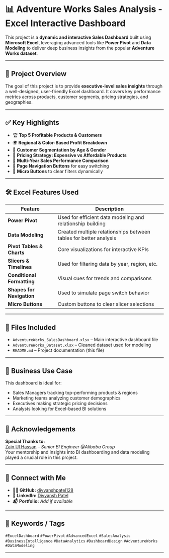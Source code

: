 # 📊 Adventure Works Sales Analysis - Excel Interactive Dashboard

This project is a **dynamic and interactive Sales Dashboard** built using **Microsoft Excel**, leveraging advanced tools like **Power Pivot** and **Data Modeling** to deliver deep business insights from the popular **Adventure Works dataset**.

---

## 🚀 Project Overview

The goal of this project is to provide **executive-level sales insights** through a well-designed, user-friendly Excel dashboard. It covers key performance metrics across products, customer segments, pricing strategies, and geographies.

---

## ✅ Key Highlights

- 🏆 **Top 5 Profitable Products & Customers**
- 🌍 **Regional & Color-Based Profit Breakdown**
- 🧓 **Customer Segmentation by Age & Gender**
- 💸 **Pricing Strategy: Expensive vs Affordable Products**
- 📅 **Multi-Year Sales Performance Comparison**
- 🧭 **Page Navigation Buttons** for easy switching
- 🧹 **Micro Buttons** to clear filters dynamically

---

## 🛠️ Excel Features Used

| Feature | Description |
|--------|-------------|
| **Power Pivot** | Used for efficient data modeling and relationship building |
| **Data Modeling** | Created multiple relationships between tables for better analysis |
| **Pivot Tables & Charts** | Core visualizations for interactive KPIs |
| **Slicers & Timelines** | Used for filtering data by year, region, etc. |
| **Conditional Formatting** | Visual cues for trends and comparisons |
| **Shapes for Navigation** | Used to simulate page switch behavior |
| **Micro Buttons** | Custom buttons to clear slicer selections |

---

## 📁 Files Included

- `AdventureWorks_SalesDashboard.xlsx` – Main interactive dashboard file
- `AdventureWorks_Dataset.xlsx` – Cleaned dataset used for modeling
- `README.md` – Project documentation (this file)

---

## 🎯 Business Use Case

This dashboard is ideal for:
- Sales Managers tracking top-performing products & regions
- Marketing teams analyzing customer demographics
- Executives making strategic pricing decisions
- Analysts looking for Excel-based BI solutions

---

## 🙏 Acknowledgements

**Special Thanks to:**  
[Zain Ul Hassan](https://www.linkedin.com/in/zain-ul-hassan-/) – *Senior BI Engineer @Alibaba Group*  
Your mentorship and insights into BI dashboarding and data modeling played a crucial role in this project.

---

## 🔗 Connect with Me

- **👨‍💻 GitHub:** [divyanshpatel128](https://github.com/divyanshpatel128)
- **💼 LinkedIn:** [Divyansh Patel](https://www.linkedin.com/in/divyansh-patel-dataanalyst/)
- **📬 Portfolio:** *Add if available*

---

## 📌 Keywords / Tags

`#ExcelDashboard` `#PowerPivot` `#AdvancedExcel` `#SalesAnalysis` `#BusinessIntelligence` `#DataAnalytics` `#DashboardDesign` `#AdventureWorks` `#DataModeling`

---

